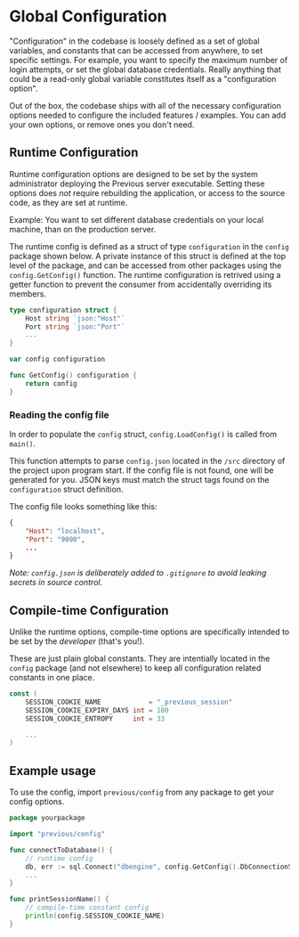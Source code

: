 # Global Configuration

"Configuration" in the codebase is loosely defined as a set of global variables, and constants that can be accessed from anywhere, to set specific settings.
For example, you want to specify the maximum number of login attempts, or set the global database credentials.
Really anything that could be a read-only global variable constitutes itself as a "configuration option".


Out of the box, the codebase ships with all of the necessary configuration options needed to configure the included features / examples.
You can add your own options, or remove ones you don't need.


## Runtime Configuration

Runtime configuration options are designed to be set by the system administrator deploying the Previous server executable.
Setting these options does _not_ require rebuilding the application, or access to the source code, as they are set at runtime.

Example: You want to set different database credentials on your local machine, than on the production server.

The runtime config is defined as a struct of type `configuration` in the `config` package shown below.
A private instance of this struct is defined at the top level of the package, and can be accessed from other packages using the `config.GetConfig()` function.
The runtime configuration is retrived using a getter function to prevent the consumer from accidentally overriding its members.

```go
type configuration struct {
	Host string `json:"Host"`
	Port string `json:"Port"`
	...
}

var config configuration

func GetConfig() configuration {
	return config
}
```

### Reading the config file

In order to populate the `config` struct, `config.LoadConfig()` is called from `main()`.

This function attempts to parse `config.json` located in the `/src` directory of the project upon program start.
If the config file is not found, one will be generated for you.
JSON keys must match the struct tags found on the `configuration` struct definition.

The config file looks something like this:
```json
{
    "Host": "localhost",
    "Port": "9090",
	...
}
```

_Note: `config.json` is deliberately added to `.gitignore` to avoid leaking secrets in source control_.

## Compile-time Configuration

Unlike the runtime options, compile-time options are specifically intended to be set by the _developer_ (that's you!).

These are just plain global constants.
They are intentially located in the `config` package (and not elsewhere) to keep all configuration related constants in one place.

```go
const (
	SESSION_COOKIE_NAME            = "_previous_session"
	SESSION_COOKIE_EXPIRY_DAYS int = 100
	SESSION_COOKIE_ENTROPY     int = 33

	...
)
```


## Example usage
To use the config, import `previous/config` from any package to get your config options.

```go
package yourpackage

import "previous/config"

func connectToDatabase() {
	// runtime config
	db, err := sql.Connect("dbengine", config.GetConfig().DbConnectionString)
	...
}

func printSessionName() {
	// compile-time constant config
	println(config.SESSION_COOKIE_NAME)
}
```